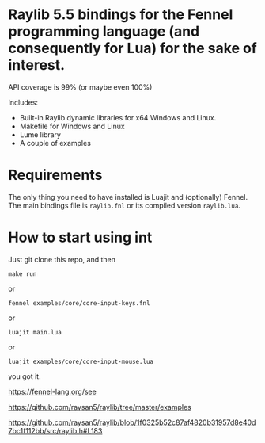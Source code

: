 # Raylib 5.5 bindings for the Fennel programming language (and consequently for Lua) for the sake of interest.

API coverage is 99% (or maybe even 100%)

Includes:
- Built-in Raylib dynamic libraries for x64 Windows and Linux.
- Makefile for Windows and Linux
- Lume library
- A couple of examples

# Requirements

The only thing you need to have installed is Luajit and (optionally) Fennel. The main bindings file is `raylib.fnl` or its compiled version `raylib.lua`.

# How to start using int

Just git clone this repo, and then 

`make run` 

or 

`fennel examples/core/core-input-keys.fnl`

or

`luajit main.lua`

or

`luajit examples/core/core-input-mouse.lua`

you got it.

https://fennel-lang.org/see


https://github.com/raysan5/raylib/tree/master/examples


https://github.com/raysan5/raylib/blob/1f0325b52c87af4820b31957d8e40d7bc1f112bb/src/raylib.h#L183
